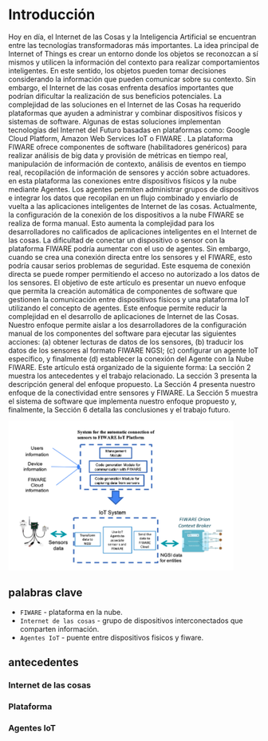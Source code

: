 # Introducción

Hoy en día, el Internet de las Cosas y la Inteligencia Artificial se encuentran entre las tecnologías transformadoras más importantes. La idea principal de Internet of Things es crear un entorno donde los objetos se reconozcan a sí mismos y utilicen la información del contexto para realizar comportamientos inteligentes. En este sentido, los objetos pueden tomar decisiones considerando la información que pueden comunicar sobre su contexto. Sin embargo, el Internet de las cosas enfrenta desafíos importantes que podrían dificultar la realización de sus beneficios potenciales.
La complejidad de las soluciones en el Internet de las Cosas ha requerido plataformas que ayuden a administrar y combinar dispositivos físicos y sistemas de software. Algunas de estas soluciones implementan tecnologías del Internet del Futuro basadas en plataformas como: Google Cloud Platform, Amazon Web Services IoT o FIWARE . 
La plataforma FIWARE ofrece componentes de software (habilitadores genéricos) para realizar análisis de big data y provisión de métricas en tiempo real, manipulación de información de contexto, análisis de eventos en tiempo real, recopilación de información de sensores y acción sobre actuadores. en esta plataforma las conexiones entre dispositivos físicos y la nube mediante Agentes. Los agentes permiten administrar grupos de dispositivos e integrar los datos que recopilan en un flujo combinado y enviarlo de vuelta a las aplicaciones inteligentes de Internet de las cosas. Actualmente, la configuración de la conexión de los dispositivos a la nube FIWARE se realiza de forma manual. Esto aumenta la complejidad para los desarrolladores no calificados de aplicaciones inteligentes en el Internet de las cosas.
La dificultad de conectar un dispositivo o sensor con la plataforma FIWARE podría aumentar con el uso de agentes. Sin embargo, cuando se crea una conexión directa entre los sensores y el FIWARE, esto podría causar serios problemas de seguridad. Este esquema de conexión directa se puede romper permitiendo el acceso no autorizado a los datos de los sensores.
El objetivo de este artículo es presentar un nuevo enfoque que permita la creación automática de componentes de software que gestionen la comunicación entre dispositivos físicos y una plataforma IoT utilizando el concepto de agentes. Este enfoque permite reducir la complejidad en el desarrollo de aplicaciones de Internet de las Cosas. Nuestro enfoque permite aislar a los desarrolladores de la configuración manual de los componentes del software para ejecutar las siguientes acciones: (a) obtener lecturas de datos de los sensores, (b) traducir los datos de los sensores al formato FIWARE NGSI; (c) configurar un agente IoT específico, y finalmente (d) establecer la conexión del Agente con la Nube FIWARE.
Este artículo está organizado de la siguiente forma: La sección 2 muestra los antecedentes y el trabajo relacionado. La sección 3 presenta la descripción general del enfoque propuesto. La Sección 4 presenta nuestro enfoque de la conectividad entre sensores y FIWARE. La Sección 5 muestra el sistema de software que implementa nuestro enfoque propuesto y, finalmente, la Sección 6 detalla las conclusiones y el trabajo futuro.

<img src="arquit.png"
     alt="Markdown Monster icon"
     style="alang: center" />


## palabras clave

* `FIWARE` - plataforma en la nube.
* `Internet de las cosas` - grupo de dispositivos interconectados que comparten información.
* `Agentes IoT` - puente entre dispositivos fisicos y fiware.


## antecedentes
### Internet de las cosas
### Plataforma
### Agentes IoT

